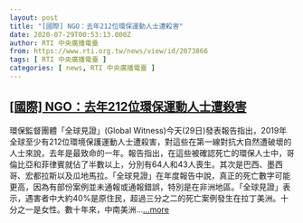 ```yaml
---
layout: post
title: "[國際] NGO：去年212位環保運動人士遭殺害"
date: 2020-07-29T00:53:13.000Z
author: RTI 中央廣播電臺
from: https://www.rti.org.tw/news/view/id/2073866
tags: [ RTI 中央廣播電臺 ]
categories: [ news, RTI 中央廣播電臺 ]
---
```

<!--1595983993000-->
[[國際] NGO：去年212位環保運動人士遭殺害](https://www.rti.org.tw/news/view/id/2073866)
------

<div>
環保監督團體「全球見證」(Global Witness)今天(29日)發表報告指出，2019年全球至少有212位環境保護運動人士遭殺害，對這些在第一線對抗大自然遭破壞的人士來說，去年是最致命的一年。報告指出，在這些被確認死亡的環保人士中，哥倫比亞和菲律賓就佔了半數以上，分別有64人和43人喪生。其次是巴西、墨西哥、宏都拉斯以及瓜地馬拉。「全球見證」在年度報告中說，真正的死亡數字可能更高，因為有部份案例並未通報或通報錯誤，特別是在非洲地區。「全球見證」表示，遇害者中大約40%是原住民，超過三分之二的死亡案例發生在拉丁美洲。十分之一是女性。數十年來，中南美洲...<a target="_blank" href="https://www.rti.org.tw/news/view/id/2073866">...more</a>
</div>
